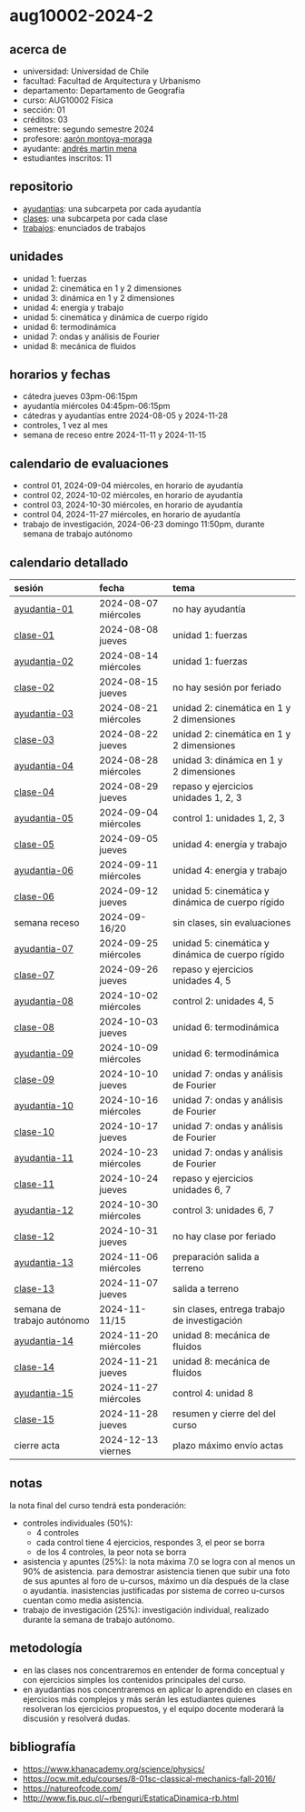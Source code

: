 # aug10002-2024-2

## acerca de

- universidad: Universidad de Chile
- facultad: Facultad de Arquitectura y Urbanismo
- departamento: Departamento de Geografía
- curso: AUG10002 Física
- sección: 01
- créditos: 03
- semestre: segundo semestre 2024
- profesore: [aarón montoya-moraga](https://github.com/montoyamoraga)
- ayudante: [andrés martin mena](https://github.com/AndresMartinM)
- estudiantes inscritos: 11

## repositorio

- [ayudantias](./ayudantias/): una subcarpeta por cada ayudantía
- [clases](./clases/): una subcarpeta por cada clase
- [trabajos](./trabajos/): enunciados de trabajos

## unidades

- unidad 1: fuerzas
- unidad 2: cinemática en 1 y 2 dimensiones
- unidad 3: dinámica en 1 y 2 dimensiones
- unidad 4: energía y trabajo
- unidad 5: cinemática y dinámica de cuerpo rígido
- unidad 6: termodinámica
- unidad 7: ondas y análisis de Fourier
- unidad 8: mecánica de fluidos

## horarios y fechas

- cátedra jueves 03pm-06:15pm
- ayudantía miércoles 04:45pm-06:15pm
- cátedras y ayudantías entre 2024-08-05 y 2024-11-28
- controles, 1 vez al mes
- semana de receso entre 2024-11-11 y 2024-11-15

## calendario de evaluaciones

- control 01, 2024-09-04 miércoles, en horario de ayudantía
- control 02, 2024-10-02 miércoles, en horario de ayudantía
- control 03, 2024-10-30 miércoles, en horario de ayudantía
- control 04, 2024-11-27 miércoles, en horario de ayudantía
- trabajo de investigación, 2024-06-23 domingo 11:50pm, durante semana de trabajo autónomo

## calendario detallado

| sesión                                   | fecha                | tema                                             |
| :--------------------------------------- | :------------------- | :----------------------------------------------- |
| [ayudantia-01](ayudantias/ayudantia-01/) | 2024-08-07 miércoles | no hay ayudantía                                 |
| [clase-01](clases/clase-01/)             | 2024-08-08 jueves    | unidad 1: fuerzas                                |
| [ayudantia-02](ayudantias/ayudantia-02/) | 2024-08-14 miércoles | unidad 1: fuerzas                                |
| [clase-02](clases/clase-02/)             | 2024-08-15 jueves    | no hay sesión por feriado                        |
| [ayudantia-03](ayudantias/ayudantia-03/) | 2024-08-21 miércoles | unidad 2: cinemática en 1 y 2 dimensiones        |
| [clase-03](clases/clase-03/)             | 2024-08-22 jueves    | unidad 2: cinemática en 1 y 2 dimensiones        |
| [ayudantia-04](ayudantias/ayudantia-04/) | 2024-08-28 miércoles | unidad 3: dinámica en 1 y 2 dimensiones          |
| [clase-04](clases/clase-04/)             | 2024-08-29 jueves    | repaso y ejercicios unidades 1, 2, 3             |
| [ayudantia-05](ayudantias/ayudantia-05/) | 2024-09-04 miércoles | control 1: unidades 1, 2, 3                      |
| [clase-05](clases/clase-05/)             | 2024-09-05 jueves    | unidad 4: energía y trabajo                      |
| [ayudantia-06](ayudantias/ayudantia-06/) | 2024-09-11 miércoles | unidad 4: energía y trabajo                      |
| [clase-06](clases/clase-06/)             | 2024-09-12 jueves    | unidad 5: cinemática y dinámica de cuerpo rígido |
| semana receso                            | 2024-09-16/20        | sin clases, sin evaluaciones                     |
| [ayudantia-07](ayudantias/ayudantia-07/) | 2024-09-25 miércoles | unidad 5: cinemática y dinámica de cuerpo rígido |
| [clase-07](clases/clase-07/)             | 2024-09-26 jueves    | repaso y ejercicios unidades 4, 5                |
| [ayudantia-08](ayudantias/ayudantia-08/) | 2024-10-02 miércoles | control 2: unidades 4, 5                         |
| [clase-08](clases/clase-08/)             | 2024-10-03 jueves    | unidad 6: termodinámica                          |
| [ayudantia-09](ayudantias/ayudantia-09/) | 2024-10-09 miércoles | unidad 6: termodinámica                          |
| [clase-09](clases/clase-09/)             | 2024-10-10 jueves    | unidad 7: ondas y análisis de Fourier            |
| [ayudantia-10](ayudantias/ayudantia-10/) | 2024-10-16 miércoles | unidad 7: ondas y análisis de Fourier            |
| [clase-10](clases/clase-10/)             | 2024-10-17 jueves    | unidad 7: ondas y análisis de Fourier            |
| [ayudantia-11](ayudantias/ayudantia-11/) | 2024-10-23 miércoles | unidad 7: ondas y análisis de Fourier            |
| [clase-11](clases/clase-11/)             | 2024-10-24 jueves    | repaso y ejercicios unidades 6, 7                |
| [ayudantia-12](ayudantias/ayudantia-12/) | 2024-10-30 miércoles | control 3: unidades 6, 7                         |
| [clase-12](clases/clase-12/)             | 2024-10-31 jueves    | no hay clase por feriado                         |
| [ayudantia-13](ayudantias/ayudantia-13/) | 2024-11-06 miércoles | preparación salida a terreno                     |
| [clase-13](clases/clase-13/)             | 2024-11-07 jueves    | salida a terreno                                 |
| semana de trabajo autónomo               | 2024-11-11/15        | sin clases, entrega trabajo de investigación     |
| [ayudantia-14](ayudantias/ayudantia-14/) | 2024-11-20 miércoles | unidad 8: mecánica de fluidos                    |
| [clase-14](clases/clase-14/)             | 2024-11-21 jueves    | unidad 8: mecánica de fluidos                    |
| [ayudantia-15](ayudantias/ayudantia-15/) | 2024-11-27 miércoles | control 4: unidad 8                              |
| [clase-15](clases/clase-15/)             | 2024-11-28 jueves    | resumen y cierre del del curso                   |
| cierre acta                              | 2024-12-13 viernes   | plazo máximo envío actas                         |

## notas

la nota final del curso tendrá esta ponderación:

- controles individuales (50%):
  - 4 controles
  - cada control tiene 4 ejercicios, respondes 3, el peor se borra
  - de los 4 controles, la peor nota se borra
- asistencia y apuntes (25%): la nota máxima 7.0 se logra con al menos un 90% de asistencia. para demostrar asistencia tienen que subir una foto de sus apuntes al foro de u-cursos, máximo un día después de la clase o ayudantía. inasistencias justificadas por sistema de correo u-cursos cuentan como media asistencia.
- trabajo de investigación (25%): investigación individual, realizado durante la semana de trabajo autónomo.

## metodología

- en las clases nos concentraremos en entender de forma conceptual y con ejercicios simples los contenidos principales del curso.
- en ayudantías nos concentraremos en aplicar lo aprendido en clases en ejercicios más complejos y más serán les estudiantes quienes resolveran los ejercicios propuestos, y el equipo docente moderará la discusión y resolverá dudas.

## bibliografía

- <https://www.khanacademy.org/science/physics/>
- <https://ocw.mit.edu/courses/8-01sc-classical-mechanics-fall-2016/>
- <https://natureofcode.com/>
- <http://www.fis.puc.cl/~rbenguri/EstaticaDinamica-rb.html>
